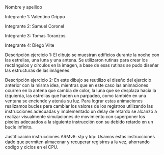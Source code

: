 Nombre y apellido 

Integrante 1:   Valentino Grippo

Integrante 2:   Samuel Coronel

Integrante 3:   Tomas Toranzos

Integrante 4:   Diego Vilte


Descripción ejercicio 1: El dibujo se muestran edificios durante la noche con las estrellas, una luna y una antena.
Se utilizaron rutinas para crear los rectángulos y círculos en la imagen, a base de esas rutinas se pudo diseñar las
estructuras de las imágenes.


Descripción ejercicio 2: En este dibujo se reutilizo el diseño del ejercicio anterior con la misma idea, mientras que
en este caso las animaciones ocurren en la antena que cambia de color, la luna que se desplaza hacia la izquierda, las estrellas que hacen un parpadeo, como también en una ventana se enciende y atenúa su luz. Para lograr estas animaciones
realizamos bucles para cambiar los valores de los registros utilizando las instrucciones adecuadas y implementado un
delay de retardo se alcanzó a realizar visualmente simulaciones de movimiento con superponer los pixeles adecuados
a la siguiente instrucción con su debido retardo en un bucle infinito.

Justificación instrucciones ARMv8:
    stp y ldp: Usamos estas instrucciones dado que permiten almacenar y recuperar registros a la vez, ahorrando codigo y ciclos en el CPU.

    

